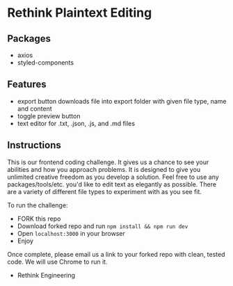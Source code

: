 # Rethink Plaintext Editing

## Packages

- axios
- styled-components

## Features

- export button downloads file into export folder with given file type, name and content
- toggle preview button
- text editor for .txt, .json, .js, and .md files 

## Instructions 

This is our frontend coding challenge. It gives us a chance to see your abilities and how you approach problems. It is designed to give you unlimited creative freedom as you develop a solution. Feel free to use any packages/tools/etc. you'd like to edit text as elegantly as possible. There are a variety of different file types to experiment with as you see fit.

To run the challenge:

- FORK this repo
- Download forked repo and run `npm install && npm run dev`
- Open `localhost:3000` in your browser
- Enjoy

Once complete, please email us a link to your forked repo with clean, tested code. We will use Chrome to run it.

- Rethink Engineering


